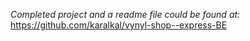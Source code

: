 *Completed project and a readme file could be found at:*  
https://github.com/karalkal/vynyl-shop--express-BE